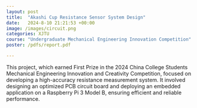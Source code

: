 ```yaml
---
layout: post
title:  "Akashi Cup Resistance Sensor System Design"
date:   2024-8-10 21:21:53 +00:00
image: /images/circuit.png
categories: XJTU
course: "Undergraduate Mechanical Engineering Innovation Competition"
poster: /pdfs/report.pdf

---
```

This project, which earned First Prize in the 2024 China College Students Mechanical Engineering Innovation and Creativity Competition, focused on developing a high-accuracy resistance measurement system. It involved designing an optimized PCB circuit board and deploying an embedded application on a Raspberry Pi 3 Model B, ensuring efficient and reliable performance.
